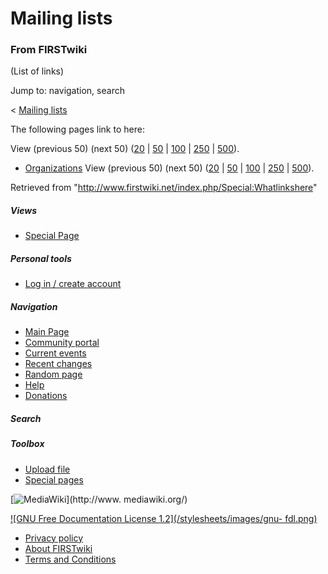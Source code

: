 # Mailing lists

### From FIRSTwiki

(List of links)

Jump to: navigation, search

&lt; [Mailing lists](/index.php?title=Mailing_lists&redirect=no "Mailing
lists" )  

The following pages link to here:

View (previous 50) (next 50)
([20](/index.php?title=Special:Whatlinkshere/Mailing_lists&limit=20&from=0
"Special:Whatlinkshere/Mailing lists" ) |
[50](/index.php?title=Special:Whatlinkshere/Mailing_lists&limit=50&from=0
"Special:Whatlinkshere/Mailing lists" ) |
[100](/index.php?title=Special:Whatlinkshere/Mailing_lists&limit=100&from=0
"Special:Whatlinkshere/Mailing lists" ) |
[250](/index.php?title=Special:Whatlinkshere/Mailing_lists&limit=250&from=0
"Special:Whatlinkshere/Mailing lists" ) |
[500](/index.php?title=Special:Whatlinkshere/Mailing_lists&limit=500&from=0
"Special:Whatlinkshere/Mailing lists" )).

  * [Organizations](/index.php/Organizations "Organizations" )
View (previous 50) (next 50)
([20](/index.php?title=Special:Whatlinkshere/Mailing_lists&limit=20&from=0
"Special:Whatlinkshere/Mailing lists" ) |
[50](/index.php?title=Special:Whatlinkshere/Mailing_lists&limit=50&from=0
"Special:Whatlinkshere/Mailing lists" ) |
[100](/index.php?title=Special:Whatlinkshere/Mailing_lists&limit=100&from=0
"Special:Whatlinkshere/Mailing lists" ) |
[250](/index.php?title=Special:Whatlinkshere/Mailing_lists&limit=250&from=0
"Special:Whatlinkshere/Mailing lists" ) |
[500](/index.php?title=Special:Whatlinkshere/Mailing_lists&limit=500&from=0
"Special:Whatlinkshere/Mailing lists" )).

Retrieved from "<http://www.firstwiki.net/index.php/Special:Whatlinkshere>"

##### Views

  * [Special Page](/index.php/Special:Whatlinkshere/Mailing_lists)

##### Personal tools

  * [Log in / create account](/index.php?title=Special:Userlogin&returnto=Special:Whatlinkshere)

[](/index.php/Main_Page "Main Page" )

##### Navigation

  * [Main Page](/index.php/Main_Page)
  * [Community portal](/index.php/FIRSTwiki:Community_portal)
  * [Current events](/index.php/Current_events)
  * [Recent changes](/index.php/Special:Recentchanges)
  * [Random page](/index.php/Special:Random)
  * [Help](/index.php/Help:Contents)
  * [Donations](/index.php/FIRSTwiki:Site_support)

##### Search



##### Toolbox

  * [Upload file](/index.php/Special:Upload)
  * [Special pages](/index.php/Special:Specialpages)

[![MediaWiki](/skins/common/images/poweredby_mediawiki_88x31.png)](http://www.
mediawiki.org/)

[![GNU Free Documentation License 1.2](/stylesheets/images/gnu-
fdl.png)](http://www.gnu.org/copyleft/fdl.html)

  * [Privacy policy](/index.php/FIRSTwiki:Privacy_policy "FIRSTwiki:Privacy policy" )
  * [About FIRSTwiki](/index.php/FIRSTwiki:About "FIRSTwiki:About" )
  * [Terms and Conditions](/index.php/FIRSTwiki:Terms_and_conditions "FIRSTwiki:Terms and conditions" )

